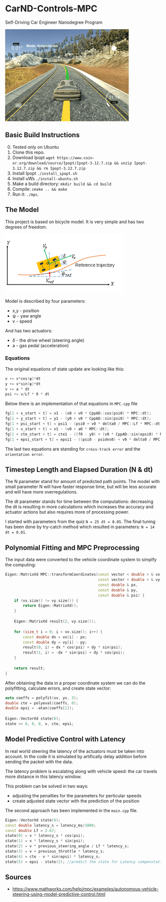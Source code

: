 # CarND-Controls-MPC
Self-Driving Car Engineer Nanodegree Program

![](images/mpc.gif)

## Basic Build Instructions

0. Tested only on Ubuntu
1. Clone this repo.
2. Download Ipopt ```wget https://www.coin-or.org/download/source/Ipopt/Ipopt-3.12.7.zip && unzip Ipopt-3.12.7.zip && rm Ipopt-3.12.7.zip```
3. Install Ipopt ```./install_ipopt.sh```
4. Install uWs ```./install-ubuntu.sh```
2. Make a build directory: `mkdir build && cd build`
3. Compile: `cmake .. && make`
4. Run it: `./mpc`.

## The Model

This project is based on bicycle model. It is very simple and has two degrees of freedom.

![](images/xxVehicleSteeringModel.png)

Model is described by four parameters:
* x,y - position
* ψ - yaw angle
* v - speed

And has two actuators:
* δ - the drive wheel (steering angle)
* a - gas pedal (acceleration)

### Equations

The original equations of state update are looking like this:

```cpp
x += v*cos(ψ)*dt
y += v*sin(ψ)*dt
v += a * dt
psi += v/Lf * δ * dt
```

Below there is an implementation of that equations in `MPC.cpp` file

```cpp
fg[1 + x_start + t] = x1 - (x0 + v0 * CppAD::cos(psi0) * MPC::dt);
fg[1 + y_start + t] = y1 - (y0 + v0 * CppAD::sin(psi0) * MPC::dt);
fg[1 + psi_start + t] = psi1 - (psi0 + v0 * delta0 / MPC::Lf * MPC::dt);
fg[1 + v_start + t] = v1 - (v0 + a0 * MPC::dt);
fg[1 + cte_start + t] = cte1 - ((f0 - y0) + (v0 * CppAD::sin(epsi0) * MPC::dt));
fg[1 + epsi_start + t] = epsi1 - ((psi0 - psides0) + v0 * delta0 / MPC::Lf * MPC::dt);
```

The last two equations are standing for `cross-track error` and the `orientation error`.


## Timestep Length and Elapsed Duration (N & dt)

The N parameter stand for amount of predicted path points. The model with small parameter N will have faster response time, but will be less accurate and will have more overregulations.

The dt parameter stands for time between the computations: decreasing the dt is resulting in more calculations which increases the accuracy and actuator actions but also requires more of processing power.

I started with parameters from the quiz `N = 25 dt = 0.05`. The final tuning has been done by try-catch method which resulted in parameters: `N = 14 dt = 0.01`.

## Polynomial Fitting and MPC Preprocessing

The input data were converted to the vehicle coordinate system to simplfy the computing:

```cpp
Eigen::MatrixXd MPC::transformCoordinates(const vector < double > & vx,
                                          const vector < double > & vy,
                                          const double & px,
                                          const double & py,
                                          const double & psi) {
    if (vx.size() != vy.size()) {
        return Eigen::MatrixXd();
    }

    Eigen::MatrixXd result(2, vy.size());

    for (size_t i = 0; i < vx.size(); i++) {
        const double dx = vx[i] - px;
        const double dy = vy[i] - py;
        result(0, i) = dx * cos(psi) + dy * sin(psi);
        result(1, i) = -dx * sin(psi) + dy * cos(psi);
    }

    return result;
}
```

After obtaining the data in a proper coordinate system we can do the polyfitting, calculate errors, and create state vector:

```cpp
auto coeffs = polyfit(xv, yv, 3);
double cte = polyeval(coeffs, 0);
double epsi = -atan(coeffs[1]);

Eigen::VectorXd state(6);
state << 0, 0, 0, v, cte, epsi;

```

## Model Predictive Control with Latency

In real world steering the latency of the actuators must be taken into account. In the code it is simulated by artifically delay addition before sending the packet with the data. 

The latency problem is escalating along with vehicle speed: the car travels more distance in this latency window.

This problem can be solved in two ways: 
* adjusting the penalties for the parameters for perticular speeds
* create adjusted state vector with the prediction of the position

The second approach has been implemented in the `main.cpp` file.

```cpp                    
Eigen::VectorXd state(6);
const double latency_s = latency_ms/1000;
const double Lf = 2.67;
state(0) = v * latency_s * cos(psi);
state(1) = v * latency_s * sin(psi);
state(2) = v * previous_steering_angle / Lf * latency_s;
state(3) = v + previous_throttle * latency_s;
state(4) = cte - v * sin(epsi) * latency_s;
state(5) = epsi - state(2); //predict the state for Latency compenstation
```

## Sources
* https://www.mathworks.com/help/mpc/examples/autonomous-vehicle-steering-using-model-predictive-control.html